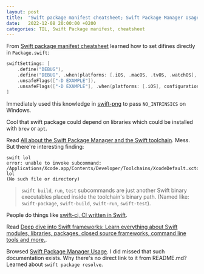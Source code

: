 ```yaml
---
layout: post
title:  "Swift package manifest cheatsheet; Swift Package Manager Usage"
date:   2022-12-08 20:00:00 +0200
categories: TIL, Swift Package manifest, cheatsheet
---
```

From [Swift package manifest cheatsheet](https://theswiftdev.com/the-swift-package-manifest-file/) learned how to set difines directly in `Package.swift`:
```swift
swiftSettings: [
    .define("DEBUG"),
    .define("DEBUG", .when(platforms: [.iOS, .macOS, .tvOS, .watchOS], configuration: .debug)),
    .unsafeFlags(["-D EXAMPLE"]),
    .unsafeFlags(["-D EXAMPLE"], .when(platforms: [.iOS], configuration: .debug)),
]
```

Immediately used this knowledge in [swift-png](https://github.com/kelvin13/swift-png) to pass `NO_INTRINSICS` on Windows.

Cool that swift package could depend on libraries which could be installed with `brew` or `apt`.

Read [All about the Swift Package Manager and the Swift toolchain](https://theswiftdev.com/all-about-the-swift-package-manager-and-the-swift-toolchain/). Mess. But there're interesting finding:
```
swift lol
error: unable to invoke subcommand:
/Applications/Xcode.app/Contents/Developer/Toolchains/XcodeDefault.xctoolchain/usr/bin/swift-lol
(No such file or directory)
```

>`swift build`, `run`, `test` subcommands are just another Swift binary executables placed inside the toolchain's binary path. (Named like: `swift-package`, `swift-build`, `swift-run`, `swift-test`).

People do things like [swift-ci, CI written in Swift](https://github.com/BinaryBirds/CI).

Read [Deep dive into Swift frameworks: Learn everything about Swift modules, libraries, packages, closed source frameworks, command line tools and more.](https://theswiftdev.com/deep-dive-into-swift-frameworks/).

Browsed [Swift Package Manager Usage](https://github.com/apple/swift-package-manager/blob/main/Documentation/Usage.md). I did missed that such documentation exists. Why there's no direct link to it from README.md? Learned about `swift package resolve`.
